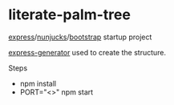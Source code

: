 # literate-palm-tree

[express](http://expressjs.com)/[nunjucks](https://mozilla.github.io/nunjucks)/[bootstrap](http://getbootstrap.com) startup project

[express-generator](https://www.npmjs.com/package/express-generator) used to create the structure.

Steps

* npm install
* PORT="<<PORT>>" npm start

